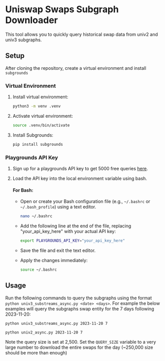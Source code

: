 # Uniswap Swaps Subgraph Downloader

This tool allows you to quickly query historical swap data from univ2 and univ3 subgraphs.

## Setup

After cloning the repository, create a virtual environment and install `subgrounds`
### Virtual Environment

1. Install virtual environment:

    ```bash
    python3 -m venv .venv
    ```

2. Activate virtual environment:

    ```bash
    source .venv/bin/activate
    ```

3. Install Subgrounds:

    ```bash
    pip install subgrounds
    ```


### Playgrounds API Key

1. Sign up for a playgrounds API key to get 5000 free queries [here](https://docs.playgrounds.network/api/key/).

2. Load the API key into the local environment variable using bash.

    #### For Bash:

    - Open or create your Bash configuration file (e.g., `~/.bashrc` or `~/.bash_profile`) using a text editor.

        ```bash
        nano ~/.bashrc
        ```

    - Add the following line at the end of the file, replacing "your_api_key_here" with your actual API key:

        ```bash
        export PLAYGROUNDS_API_KEY="your_api_key_here"
        ```

    - Save the file and exit the text editor.

    - Apply the changes immediately:

        ```bash
        source ~/.bashrc
        ```

## Usage

Run the following commands to query the subgraphs using the format `python univ3_substreams_async.py <date> <days>`. For example the below examples will query the subgraphs swap entity for the 7 days following 2023-11-20:

`python univ3_substreams_async.py 2023-11-20 7`

`python univ2_async.py 2023-11-20 7`

Note the query size is set at 2,500. Set the `QUERY_SIZE` variable to a very large number to download the entire swaps for the day (~250,000 size should be more than enough)